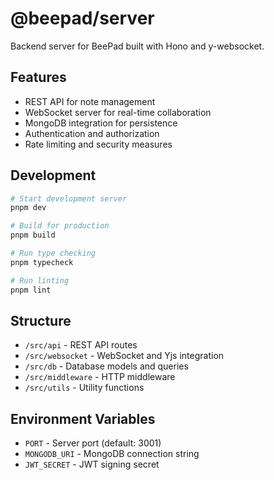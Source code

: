 # @beepad/server

Backend server for BeePad built with Hono and y-websocket.

## Features

- REST API for note management
- WebSocket server for real-time collaboration
- MongoDB integration for persistence
- Authentication and authorization
- Rate limiting and security measures

## Development

```bash
# Start development server
pnpm dev

# Build for production
pnpm build

# Run type checking
pnpm typecheck

# Run linting
pnpm lint
```

## Structure

- `/src/api` - REST API routes
- `/src/websocket` - WebSocket and Yjs integration
- `/src/db` - Database models and queries
- `/src/middleware` - HTTP middleware
- `/src/utils` - Utility functions

## Environment Variables

- `PORT` - Server port (default: 3001)
- `MONGODB_URI` - MongoDB connection string
- `JWT_SECRET` - JWT signing secret
